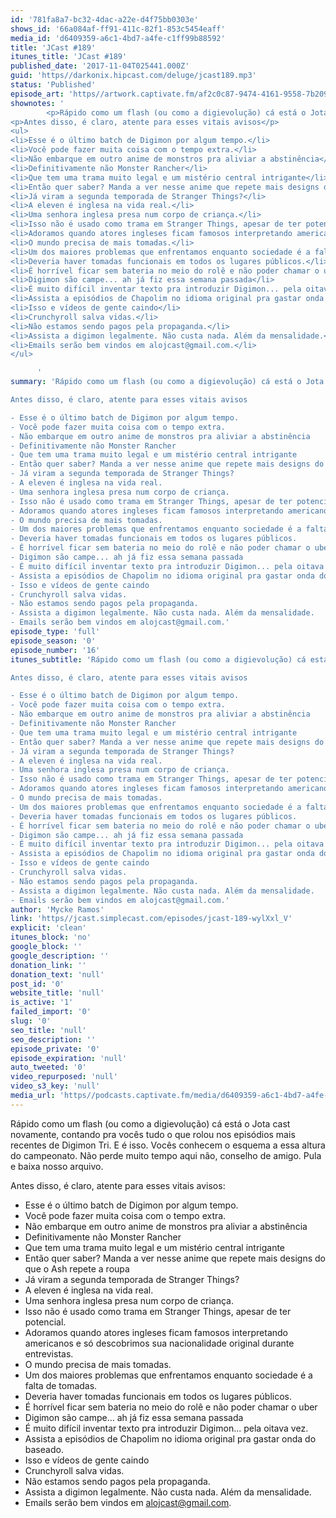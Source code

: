 ```yaml
---
id: '781fa8a7-bc32-4dac-a22e-d4f75bb0303e'
shows_id: '66a084af-ff91-411c-82f1-853c5454eaff'
media_id: 'd6409359-a6c1-4bd7-a4fe-c1ff99b88592'
title: 'JCast #189'
itunes_title: 'JCast #189'
published_date: '2017-11-04T025441.000Z'
guid: 'https//darkonix.hipcast.com/deluge/jcast189.mp3'
status: 'Published'
episode_art: 'https//artwork.captivate.fm/af2c0c87-9474-4161-9558-7b209686fbf1/1001-itunes-1582314570.jpg'
shownotes: '
        <p>Rápido como um flash (ou como a digievolução) cá está o Jota cast novamente, contando pra vocês tudo o que rolou nos episódios mais recentes de Digimon Tri. E é isso. Vocês conhecem o esquema a essa altura do campeonato. Não perde muito tempo aqui não, conselho de amigo. Pula e baixa nosso arquivo.</p>
<p>Antes disso, é claro, atente para esses vitais avisos</p>
<ul>
<li>Esse é o último batch de Digimon por algum tempo.</li>
<li>Você pode fazer muita coisa com o tempo extra.</li>
<li>Não embarque em outro anime de monstros pra aliviar a abstinência</li>
<li>Definitivamente não Monster Rancher</li>
<li>Que tem uma trama muito legal e um mistério central intrigante</li>
<li>Então quer saber? Manda a ver nesse anime que repete mais designs do que o Ash repete a roupa</li>
<li>Já viram a segunda temporada de Stranger Things?</li>
<li>A eleven é inglesa na vida real.</li>
<li>Uma senhora inglesa presa num corpo de criança.</li>
<li>Isso não é usado como trama em Stranger Things, apesar de ter potencial.</li>
<li>Adoramos quando atores ingleses ficam famosos interpretando americanos e só descobrimos sua nacionalidade original durante entrevistas.</li>
<li>O mundo precisa de mais tomadas.</li>
<li>Um dos maiores problemas que enfrentamos enquanto sociedade é a falta de tomadas.</li>
<li>Deveria haver tomadas funcionais em todos os lugares públicos.</li>
<li>É horrível ficar sem bateria no meio do rolê e não poder chamar o uber</li>
<li>Digimon são campe... ah já fiz essa semana passada</li>
<li>É muito difícil inventar texto pra introduzir Digimon... pela oitava vez.</li>
<li>Assista a episódios de Chapolim no idioma original pra gastar onda do baseado.</li>
<li>Isso e vídeos de gente caindo</li>
<li>Crunchyroll salva vidas.</li>
<li>Não estamos sendo pagos pela propaganda.</li>
<li>Assista a digimon legalmente. Não custa nada. Além da mensalidade.</li>
<li>Emails serão bem vindos em alojcast@gmail.com.</li>
</ul>

      '
summary: 'Rápido como um flash (ou como a digievolução) cá está o Jota cast novamente, contando pra vocês tudo o que rolou nos episódios mais recentes de Digimon Tri. E é isso. Vocês conhecem o esquema a essa altura do campeonato. Não perde muito tempo aqui não, conselho de amigo. Pula e baixa nosso arquivo. 

Antes disso, é claro, atente para esses vitais avisos 

- Esse é o último batch de Digimon por algum tempo.
- Você pode fazer muita coisa com o tempo extra.
- Não embarque em outro anime de monstros pra aliviar a abstinência
- Definitivamente não Monster Rancher
- Que tem uma trama muito legal e um mistério central intrigante
- Então quer saber? Manda a ver nesse anime que repete mais designs do que o Ash repete a roupa
- Já viram a segunda temporada de Stranger Things?
- A eleven é inglesa na vida real. 
- Uma senhora inglesa presa num corpo de criança.
- Isso não é usado como trama em Stranger Things, apesar de ter potencial.
- Adoramos quando atores ingleses ficam famosos interpretando americanos e só descobrimos sua nacionalidade original durante entrevistas. 
- O mundo precisa de mais tomadas.
- Um dos maiores problemas que enfrentamos enquanto sociedade é a falta de tomadas.
- Deveria haver tomadas funcionais em todos os lugares públicos. 
- É horrível ficar sem bateria no meio do rolê e não poder chamar o uber
- Digimon são campe... ah já fiz essa semana passada
- É muito difícil inventar texto pra introduzir Digimon... pela oitava vez.
- Assista a episódios de Chapolim no idioma original pra gastar onda do baseado.
- Isso e vídeos de gente caindo
- Crunchyroll salva vidas.
- Não estamos sendo pagos pela propaganda.
- Assista a digimon legalmente. Não custa nada. Além da mensalidade.
- Emails serão bem vindos em alojcast@gmail.com.'
episode_type: 'full'
episode_season: '0'
episode_number: '16'
itunes_subtitle: 'Rápido como um flash (ou como a digievolução) cá está o Jota cast novamente, contando pra vocês tudo o que rolou nos episódios mais recentes de Digimon Tri. E é isso. Vocês conhecem o esquema a essa altura do campeonato. Não perde muito tempo aqui não, conselho de amigo. Pula e baixa nosso arquivo. 

Antes disso, é claro, atente para esses vitais avisos 

- Esse é o último batch de Digimon por algum tempo.
- Você pode fazer muita coisa com o tempo extra.
- Não embarque em outro anime de monstros pra aliviar a abstinência
- Definitivamente não Monster Rancher
- Que tem uma trama muito legal e um mistério central intrigante
- Então quer saber? Manda a ver nesse anime que repete mais designs do que o Ash repete a roupa
- Já viram a segunda temporada de Stranger Things?
- A eleven é inglesa na vida real. 
- Uma senhora inglesa presa num corpo de criança.
- Isso não é usado como trama em Stranger Things, apesar de ter potencial.
- Adoramos quando atores ingleses ficam famosos interpretando americanos e só descobrimos sua nacionalidade original durante entrevistas. 
- O mundo precisa de mais tomadas.
- Um dos maiores problemas que enfrentamos enquanto sociedade é a falta de tomadas.
- Deveria haver tomadas funcionais em todos os lugares públicos. 
- É horrível ficar sem bateria no meio do rolê e não poder chamar o uber
- Digimon são campe... ah já fiz essa semana passada
- É muito difícil inventar texto pra introduzir Digimon... pela oitava vez.
- Assista a episódios de Chapolim no idioma original pra gastar onda do baseado.
- Isso e vídeos de gente caindo
- Crunchyroll salva vidas.
- Não estamos sendo pagos pela propaganda.
- Assista a digimon legalmente. Não custa nada. Além da mensalidade.
- Emails serão bem vindos em alojcast@gmail.com.'
author: 'Mycke Ramos'
link: 'https//jcast.simplecast.com/episodes/jcast-189-wylXxl_V'
explicit: 'clean'
itunes_block: 'no'
google_block: ''
google_description: ''
donation_link: ''
donation_text: 'null'
post_id: '0'
website_title: 'null'
is_active: '1'
failed_import: '0'
slug: '0'
seo_title: 'null'
seo_description: ''
episode_private: '0'
episode_expiration: 'null'
auto_tweeted: '0'
video_repurposed: 'null'
video_s3_key: 'null'
media_url: 'https//podcasts.captivate.fm/media/d6409359-a6c1-4bd7-a4fe-c1ff99b88592/jcast189_tc.mp3'
---
```

Rápido como um flash (ou como a digievolução) cá está o Jota cast novamente, contando pra vocês tudo o que rolou nos episódios mais recentes de Digimon Tri. E é isso. Vocês conhecem o esquema a essa altura do campeonato. Não perde muito tempo aqui não, conselho de amigo. Pula e baixa nosso arquivo.

Antes disso, é claro, atente para esses vitais avisos:

*   Esse é o último batch de Digimon por algum tempo.
*   Você pode fazer muita coisa com o tempo extra.
*   Não embarque em outro anime de monstros pra aliviar a abstinência
*   Definitivamente não Monster Rancher
*   Que tem uma trama muito legal e um mistério central intrigante
*   Então quer saber? Manda a ver nesse anime que repete mais designs do que o Ash repete a roupa
*   Já viram a segunda temporada de Stranger Things?
*   A eleven é inglesa na vida real.
*   Uma senhora inglesa presa num corpo de criança.
*   Isso não é usado como trama em Stranger Things, apesar de ter potencial.
*   Adoramos quando atores ingleses ficam famosos interpretando americanos e só descobrimos sua nacionalidade original durante entrevistas.
*   O mundo precisa de mais tomadas.
*   Um dos maiores problemas que enfrentamos enquanto sociedade é a falta de tomadas.
*   Deveria haver tomadas funcionais em todos os lugares públicos.
*   É horrível ficar sem bateria no meio do rolê e não poder chamar o uber
*   Digimon são campe... ah já fiz essa semana passada
*   É muito difícil inventar texto pra introduzir Digimon... pela oitava vez.
*   Assista a episódios de Chapolim no idioma original pra gastar onda do baseado.
*   Isso e vídeos de gente caindo
*   Crunchyroll salva vidas.
*   Não estamos sendo pagos pela propaganda.
*   Assista a digimon legalmente. Não custa nada. Além da mensalidade.
*   Emails serão bem vindos em alojcast@gmail.com.
